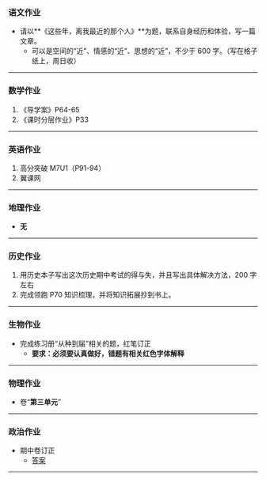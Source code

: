 ### 语文作业

- 请以**《这些年，离我最近的那个人》**为题，联系自身经历和体验，写一篇文章。
  - 可以是空间的“近”、情感的“近”、思想的“近”，不少于 600 字。（写在格子纸上，周日收）

---

### 数学作业

1. 《导学案》P64-65
2. 《课时分层作业》P33

---

### 英语作业

1. 高分突破 M7U1（P91-94）
2. 翼课网

---

### 地理作业

- **无**

---

### 历史作业

1. 用历史本子写出这次历史期中考试的得与失，并且写出具体解决方法，200 字左右
2. 完成领跑 P70 知识梳理，并将知识拓展抄到书上。

---

### 生物作业

- 完成练习册“从种到届”相关的题，红笔订正
  - **要求：必须要认真做好，错题有相关红色字体解释**

---

### 物理作业

- 卷“**第三单元**”

---

### 政治作业

- 期中卷订正
  - [答案](https://view.officeapps.live.com/op/embed.aspx?src=https://github.moeyy.xyz/https://github.com/CMSZ002/hw/releases/download/Week-10/24-25.docx)

---
